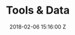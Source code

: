 ---
title: Tools & Data
date: 2018-02-06 15:16:00 Z
position: 4
Block 0:
  Header: What is OpenStreetMap
  Text: OpenStreetMap is a collaborative project to create a free editable world map and is at the core of HOT’s mapping activities. You are free to use it for any purpose as long as you credit OSM and its contributors. The power of OpenStreetMap is that it empowers anyone, anywhere in the world to add information to a collective map and use the data for any purpose.
  Image: https://cdn.hotosm.org/website/open-source.png
  Tools:
  - Name: Access our repositories
    URL: https://github.com/hotosm
Block 999:
  Header: What is Open Mapping
  Text: Open mapping is a global movement to create free and open geographic data. Beyond open data, it is a broad community partnership to collaboratively create a critical data resource for monitoring and meeting the Sustainable Development Goals (SDGs) by making available fundamental, detailed, and timely information on where things are in our world.
  Text-alternate: ' Open mapping is a global movement to create free and open geographic data. Grounded in open source principles and Data Protection. HOT serves as a platform that fosters community building, collaboration and development of resources to contribute to the movement. At its core is OpenStreetMap (OSM), a crowdsourced project to map the world driven by a growing community of mappers.<br> 
  <br>
  Check out the resources available within LearnOSM, to get started on OSM or use the many tools available to edit or use the open data.<br>
  If you are interested in contributing or repurposing our tools, you can access all our code, documentation, and other resources on GitHub.'
  Image: https://cdn.hotosm.org/website/52100358553_94c50062d2_k.jpg
  Tools:
  - Name: Access our repositories
    URL: https://github.com/hotosm
Block 1:
  Header: Open Mapping Tools
  Text: "Join the global movement towards free and open geographic data! <br> We have compiled a list of tools that can empower communities at every stage of open mapping. 
   <br>"
  Image: https://cdn.hotosm.org/website/WG4A0327.jpg
  Tools:
  - Name: Access our repositories
    URL: https://github.com/hotosm
Block 2:
  Header: TECH PRODUCT SUITE
  Text: HOT is developing a technical stack to assist the open mapping community. This includes remote mapping, field data collection, and data access. To learn more, check out our tech stack and access our repository.
  Image: "https://cdn.hotosm.org/website/GAL+Group+for+Mapping+Tips+Post.jpg"
  Tools:
  - Name: View More
    URL: "https://github.com/hotosm"
Block 1111:
  Header: Open Source
  Text: Open source is at the heart of the HOT Community. We create and build open
    source tools and run our projects with an open source ethos. If you are interested
    in using our tools or contributing, you can access all our code, documentation,
    and other resources on GitHub.
  Image: https://cdn.hotosm.org/website/open-source.png
  Tools:
  - Name: Access our repositories
    URL: https://github.com/hotosm
Block 222:
  Header: Learn about OpenStreetMap
  Text: OpenStreetMap is a free street level map of the world, created by an ever
    growing community of mappers. Get started by learning about how to edit OpenStreetMap
    or using the many tools available to edit or use OSM data. Check out the resources
    available within LearnOSM or the HOT Training Center. The OSM Wiki has documentation
    around feature tags and processes of the community.
  Image: https://cdn.hotosm.org/website/tools-learnosm.png
  Tools:
  - Name: LearnOSM
    URL: https://learnosm.org
  - Name: OpenStreetMap
    URL: https://openstreetmap.org
  - Name: GitHub repositories
    URL: https://github.com/hotosm
Block 3:
  Header: Plan a Mapping Campaign
  Text: If you are interested in starting a remote or field mapping campaign, you
    can get started by finding available imagery to use via OpenAerialMap, plan a
    remote mapping campaign via the Tasking Manager.
  Image: https://cdn.hotosm.org/website/tm4-explore.png
  Tools:
  - Name: OpenAerialMap
    URL: https://openaerialmap.org/
  - Name: Tasking Manager
    URL: https://tasks.hotosm.org/
  - Name: Field Mapping Tasking Manager
    URL: https://fmtm.hotosm.org/
Block 4:
  Header: Edit the Map
  Text: Quickly get started with editing and contibuting to OpenStreetMap via the
    Tasking Manager. You can volunteer your time to active mapping projects and support
    organizations in need of map data around the world. Check RapiD, an editor that
    uses Artificial Inteligence to detect unmapped roads and buildings.
  Image: "/downloads/rapid-ai-roads.png"
  Tools:
  - Name: Tasking Manager
    URL: https://tasks.hotosm.org/
  - Name: fAIr
    URL: https://fair-dev.hotosm.org/
  - Name: RapiD
    URL: https://mapwith.ai/rapid
Block 5:
  Header: Access OSM Data
  Text: To access OSM data, HOT built the Export Tool which allows anyone to create
    custom extracts of OSM based on the area and type of data you want to access.
    Export Tool allows you to save, rerun, and share OSM data. Exports for selected
    countries with active disaster or crisis responses are also available via HDX.
  Image: https://cdn.hotosm.org/website/tools-export.png
  Tools:
  - Name: Export Tool
    URL: https://export.hotosm.org/en/v3/
  - Name: Humanitarian Data Exchange (HDX)
    URL: https://data.humdata.org/organization/hot
Block 6:
  Header: Analyze the Data
  Text: To understand more about how and when editing took place, or assess quality
    within OSM, use the OSM Analytics suite of tools. You can view how data has changed
    over time within OSM, understand quality within an area, or analyze what type
    of data is available.
  Image: https://cdn.hotosm.org/website/tools-osm-analytics.png
  Tools:
  - Name: OSM Analytics
    URL: https://osm-analytics.org/
layout: tools-and-data
Block 7:
  Header: Resources and Learning Center
  Text: HOT Resources and Learning Center is your starting point to learn more about OpenStreetMap and the open mapping movement. Access our learning resources and join our online learning platform to learn about open mapping.
  Image: https://cdn.hotosm.org/website/IMG-20230121-WA0005.jpg
  Tools:
  - Name: LearnOSM
    URL: https://learnosm.org
Block 8:
  Header: Tasking Manager
  Text: The HOT Tasking Manager is a mapping tool designed and built for the HOT collaborative mapping process in OSM. The purpose of the tool is to divide up a mapping project into smaller tasks that can be completed by people working on the same overall area. It shows which areas need to be mapped and which areas need the mapping validated.
  Image: https://cdn.hotosm.org/website/MapUganda.jpg
  Tools:
  - Name: Learn More
    URL: https://tasks.hotosm.org/
Block 9:
  Header: Field Mapping Tasking Manager
  Text: "Coordinated field data collection: Similar to HOT’s remote Tasking Manager, FMTM reduces duplication of efforts and avoids missing areas. The FMTM facilitates collaborative mapping by supporting and extending existing ODK-based mature tools."
  Image: https://www.hotosm.org/uploads/image-bc9f4a.png
  Tools:
  - Name: Learn More
    URL: https://fmtm.hotosm.org/
Block 10:
  Header: fAIr
  Text: AIr is an open AI-assisted mapping service developed by the HOT that aims to improve the efficiency and accuracy of mapping efforts for humanitarian purposes.
  Image: https://cdn.hotosm.org/website/FMTM-Monrovia.jpg
  Tools:
  - Name: Learn More
    URL: https://fair-dev.hotosm.org/
layout: tools-and-data
---
